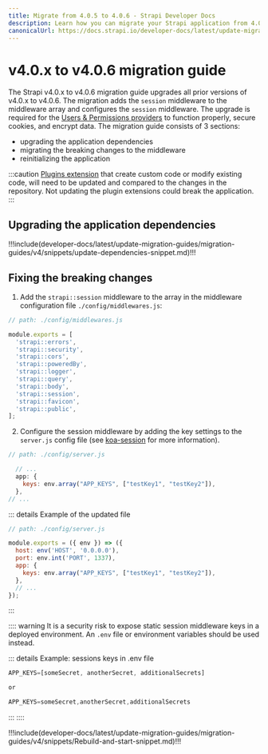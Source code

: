 ```yaml
---
title: Migrate from 4.0.5 to 4.0.6 - Strapi Developer Docs
description: Learn how you can migrate your Strapi application from 4.0.5 to 4.0.6.
canonicalUrl: https://docs.strapi.io/developer-docs/latest/update-migration-guides/migration-guides/v4/migration-guide-4.0.x-to4.0.6.html
---
```


# v4.0.x to v4.0.6 migration guide

The Strapi v4.0.x to v4.0.6 migration guide upgrades all prior versions of v4.0.x to v4.0.6. The migration adds the `session` middleware to the middleware array and configures the `session` middleware. The upgrade is required for the [Users & Permissions providers](/user-docs/latest/settings/configuring-users-permissions-plugin-settings.md) to function properly, secure cookies, and encrypt data. The migration guide consists of 3 sections: 
  - upgrading the application dependencies
  - migrating the breaking changes to the middleware
  - reinitializing the application


:::caution
 [Plugins extension](/developer-docs/latest/plugins/users-permissions.md) that create custom code or modify existing code, will need to be updated and compared to the changes in the repository. Not updating the plugin extensions could break the application.
:::


## Upgrading the application dependencies

!!!include(developer-docs/latest/update-migration-guides/migration-guides/v4/snippets/update-dependencies-snippet.md)!!!

## Fixing the breaking changes

1. Add the `strapi::session` middleware to the array in the middleware configuration file `./config/middlewares.js`: 

```jsx
// path: ./config/middlewares.js

module.exports = [
  'strapi::errors',
  'strapi::security',
  'strapi::cors',
  'strapi::poweredBy',
  'strapi::logger',
  'strapi::query',
  'strapi::body',
  'strapi::session',
  'strapi::favicon',
  'strapi::public',
];
```

2. Configure the session middleware by adding the key settings to the `server.js` config file (see [koa-session](https://github.com/koajs/session/blob/master/Readme.md) for more information).
 
```jsx
// path: ./config/server.js

  // ...
  app: {
    keys: env.array("APP_KEYS", ["testKey1", "testKey2"]),
  },
// ...
```

::: details Example of the updated file

```jsx
// path: ./config/server.js

module.exports = ({ env }) => ({
  host: env('HOST', '0.0.0.0'),
  port: env.int('PORT', 1337),
  app: {
    keys: env.array("APP_KEYS", ["testKey1", "testKey2"]),
  },
  // ...
});
```

:::

:::: warning
It is a security risk to expose static session middleware keys in a deployed environment. An `.env` file or environment variables should be used instead.

::: details Example: sessions keys in .env file

```js
APP_KEYS=[someSecret, anotherSecret, additionalSecrets]

or 

APP_KEYS=someSecret,anotherSecret,additionalSecrets
```

:::
::::

!!!include(developer-docs/latest/update-migration-guides/migration-guides/v4/snippets/Rebuild-and-start-snippet.md)!!!
